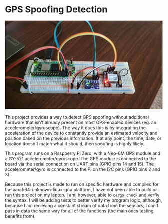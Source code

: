 # GPS Spoofing Detection

![electronics hardware](./md_img/pi_zero_gps.jpg)

This project provides a way to detect GPS spoofing without additional hardware
that isn't already present on most GPS-enabled devices (eg. an accelerometer/gyroscope).
The way it does this is by integrating the acceleration of the device to constantly 
provide an estimated velocity and position based on the previous information. If at 
any point, the time, date, or location doesn't match what it should, then spoofing is 
highly likely.

This program runs on a Raspberry Pi Zero, with a Neo-6M GPS module and a GY-521 
accelerometer/gyroscope. The GPS module is connected to the board via the serial 
connection on UART pins (GPIO pins 14 and 15). The accelerometer/gyro is connected to 
the Pi on the I2C pins (GPIO pins 2 and 3). 

Because this project is made to run on specific hardware and compiled for the 
aarch64-unknown-linux-gnu platform, I have not been able to build or run this project 
on my laptop. I am, however, able to `cargo check` and verfiy the syntax. I will be 
adding tests to better verify my program logic, although, because I am recieving a 
constant stream of data from the sensors, I can't pass in data the same way for all 
of the functions (the main ones testing benefits from).